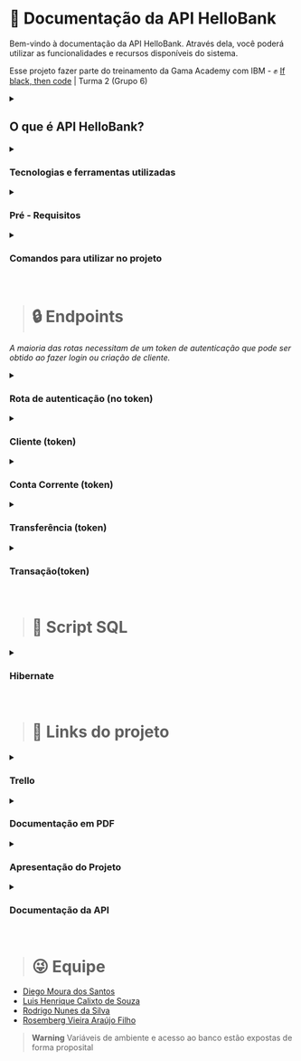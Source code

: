 # 📰 Documentação da API HelloBank

<p> Bem-vindo à documentação da API HelloBank. Através dela, você poderá utilizar as
funcionalidades e recursos disponíveis do sistema.

Esse projeto fazer parte do treinamento da Gama Academy com IBM - :fist_raised: [If black, then code](https://ifblackthencode.corporate.gama.academy/) | Turma 2 (Grupo 6)</p>


<details>
  <summary> <h2> O que é API HelloBank? </h2></summary></br>
  <p>
  É uma API desenvolvida pelo grupo Black Man {Coding}  para a empresa Hello Bank (banco fictício).

  Sendo um sistema que permite cadastrar novos clientes, incluir dados pessoais e dados para contato.

  Também possibilita registrar o histórico das transações entre contas.
  </p>
</details>

<details>
  <summary> <h3> Tecnologias e ferramentas utilizadas </h3></summary></br>
  <p>

  - Git

  - Github

  - Docker

  - Jenkins

  - Amazon AWS

  - Elastic Beanstalk

  - Lambda

  - JDK 11

  - Hibernate

  - Spring Initializr (Maven, dependências)

  - IDE VScode

  - Trello

  </p>
</details>

<details>
  <summary> <h3> Pré - Requisitos </h3> </summary></br>
  <p>

  - JDK 11 https://www.oracle.com/java/technologies/downloads

  - Maven https://maven.apache.org/download.cgi

  - Docker https://docs.docker.com/get-docker/

  - Cliente HTTP  https://www.postman.com

  - IDE VS Code (recomendado) https://code.visualstudio.com/download

  </p>
</details>

<details>
  <summary> <h3> Comandos para utilizar no projeto </h3> </summary></br>
  <p>
   Após fazer o git clone do projeto você pode abrir o arquivo no VS Code e executar alguns comandos
   que foram automatizados.

   Para executá-los é do digitar no terminal ./nomedoarquivo.sh


   - (build.sh) </br>
     *comando mvn clean (Limpa todas as dependências(.jars). </br>
       comando mvn package (gera os .jars).*

   - (run.sh)</br>
     *comando java -jar target/hellobank-0.0.1-SNAPSHOT.jar (Executa a aplicação).*

   - (git_docker_push.sh) </br>
      *comando docker build para atribuir várias tags a uma imagem em um único comando).*
  </p>
</details> </br>

> # 🔒 Endpoints </br>

*A maioria das rotas necessitam de um token de autenticação que pode ser obtido ao fazer
login ou criação de cliente.* </br>


<details>
  <summary> <h3> Rota de autenticação (no token) </h3> </summary></br>
  <p>

  - POST Login: http://localhost:8080/cliente/login

  - POST Criar: Cliente http://localhost:8080/cliente/criar

  </p>
</details>

<details>
  <summary> <h3> Cliente (token) </h3> </summary></br>
  <p>

  - PUT Update Cliente por id: http://localhost:8080/cliente/updateCliente/id

  - POST Get Cliente por id: http://localhost:8080/cliente/id

  - DEL Delete Cliente: http://localhost:8080/cliente/deleteById/id

  </p>
</details>

<details>
  <summary> <h3> Conta Corrente (token) </h3> </summary></br>
  <p>

  - PUT Update Conta Corrente: http://localhost:8080/contaCorrente/updateContaCorrente/id

  - POST Get Cliente por id:  http://localhost:8080/contaCorrente/id
  </p>
</details>

<details>
  <summary> <h3> Transferência (token) </h3> </summary></br>
  <p>

  - POST Criar Transferência:  (http://localhost:8080/transferencia/criar)

  - POST Get Transferência Enviadas por CPF: (http://localhost:8080/transferencia/AcharTransferenciasPeloRemetente/cpf)

  - POST Get Transferências Recebidas  por CPF: (http://localhost:8080/transferencia/AcharTransferenciasPeloDestinatario/cpf)

  </p>
</details>

<details>
  <summary> <h3> Transação(token) </h3> </summary></br>
  <p>

  - POST Criar Transação Saque: http://localhost:8080/transacao/criar)

  - POST Get Transação Depósito: http://localhost:8080/transacao/criar)

  - POST Get Transferências Recebidas por CPF: http://localhost:8080/transacao/ClienteCpf/cpf)
  </p>
</details> </br>

> # 🔸 Script SQL

<details>
  <summary> <h3> Hibernate </h3> </summary></br>
 Hibernate:

    create table cliente_t (
       c_cliente_id uuid not null,
        c_cpf varchar(255) not null,
        c_created_at timestamp not null,
        c_email varchar(255) not null,
        c_endereco varchar(255),
        c_nome varchar(255) not null,
        c_senha varchar(255) not null,
        c_tel varchar(255),
        c_updated_at timestamp,
        primary key (c_cliente_id)
    )
Hibernate:

    create table conta_corrente_t (
       c_conta_corrente_id uuid not null,
        c_created_at timestamp not null,
        c_limite_negativo float8,
        c_saldo float8 not null,
        c_updated_at timestamp,
        c_cliente_id uuid,
        primary key (c_conta_corrente_id)
    )
Hibernate:

    create table transacao_t (
       c_transacao_id uuid not null,
        c_created_at timestamp not null,
        c_tipo_transacao varchar(255) not null,
        c_updated_at timestamp,
        c_valor float8 not null,
        c_cliente_id uuid not null,
        primary key (c_transacao_id)
    )
Hibernate:

    create table transferencia_t (
       c_transferencia_id uuid not null,
        c_created_at timestamp not null,
        c_updated_at timestamp,
        c_valor float8 not null,
        c_cliente_destinatario_id uuid,
        c_cliente_remetente_id uuid,
        primary key (c_transferencia_id)
    )
Hibernate:

    alter table cliente_t
       drop constraint UK_797w5pvv6w36222lanb6outh9
Hibernate:

    alter table cliente_t
       add constraint UK_797w5pvv6w36222lanb6outh9 unique (c_cpf)
Hibernate:

    alter table cliente_t
       drop constraint UK_6dhibi73dc5iyuexovfhobyh7
Hibernate:

    alter table cliente_t
       add constraint UK_6dhibi73dc5iyuexovfhobyh7 unique (c_email)
Hibernate:

    alter table conta_corrente_t
       drop constraint UK_bqtiap2bpq1ssclaqd65fvx7m
Hibernate:

    alter table conta_corrente_t
       add constraint UK_bqtiap2bpq1ssclaqd65fvx7m unique (c_cliente_id)
Hibernate:

    alter table conta_corrente_t
       add constraint FKgsr667lpuhxvxlq41npbferne
       foreign key (c_cliente_id)
       references cliente_t
Hibernate:

    alter table transacao_t
       add constraint FKewdbf43b87c1pc8cbn8oukdg6
       foreign key (c_cliente_id)
       references cliente_t
Hibernate:

    alter table transferencia_t
       add constraint FKewik8dqxqyupalhq0evpj4f73
       foreign key (c_cliente_destinatario_id)
       references cliente_t
Hibernate:

    alter table transferencia_t
       add constraint FKrr61ojxi10r9d6hlhrobyvlp7
       foreign key (c_cliente_remetente_id)
       references cliente_t
</details></br>

> # 🔗 Links do projeto

<details>
  <summary> <h3> Trello </h3> </summary></br>
  <p>
    - Método Kanban> https://trello.com/b/narX2YQV/banco-fict%C3%ADcio-hellobank-desafio-final-ibm
  </p>
</details>

<details>
  <summary> <h3> Documentação em PDF </h3> </summary></br>
  <p>
    - Documentação: https://drive.google.com/file/d/1W3iM5IwryciPVExCJUzRzmQ6VZjsikuM/view?usp=sharing
  </p>
</details>

<details>
  <summary> <h3> Apresentação do Projeto </h3> </summary></br>
  <p>
    - Projeto: https://drive.google.com/file/d/1O4q0NV-q_fRRgYIbXkbYD183UYRChvTT/view?usp=sharing
  </p>
</details>

<details>
  <summary> <h3> Documentação da API </h3> </summary></br>
  <p>
    - Documentação da API: https://documenter.getpostman.com/view/13139925/2s7Z12H4hf
  </p>
</details> </br>



> # 😜 Equipe
- [Diego Moura dos Santos](https://www.linkedin.com/in/diegomouradossantos/)
- [Luis Henrique Calixto de Souza](https://www.linkedin.com/in/luiz-henrique-calixto-de-souza-29b892170/)
- [Rodrigo Nunes da Silva](https://www.linkedin.com/in/rodrigo-nunes-7a9a957b)
- [Rosemberg Vieira Araújo Filho](https://github.com/RosembergAraujo)</br>

> **Warning**
> Variáveis de ambiente e acesso ao banco estão expostas de forma proposital </br>

